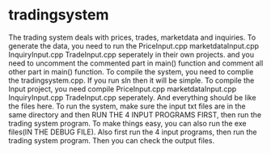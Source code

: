 # tradingsystem
The trading system deals with prices, trades, marketdata and inquiries. To generate the data, you need to run the PriceInput.cpp marketdataInput.cpp InquiryInput.cpp TradeInput.cpp seperately in their own projects. and you need to uncomment the commented part in main() function and comment all other part in main() function. To compile the system, you need to complie the tradingsystem.cpp. If you run sln then it will be simple. To compile the Input project, you need compile PriceInput.cpp marketdataInput.cpp InquiryInput.cpp TradeInput.cpp seperately. And everything should be like the files here. To run the system, make sure the input txt files are in the same directory and then RUN THE 4 INPUT PROGRAMS FIRST, then run the trading system program. To make things easy, you can also run the exe files(IN THE DEBUG FILE). Also first run the 4 input programs, then run the trading system program. Then you can check the output files.
